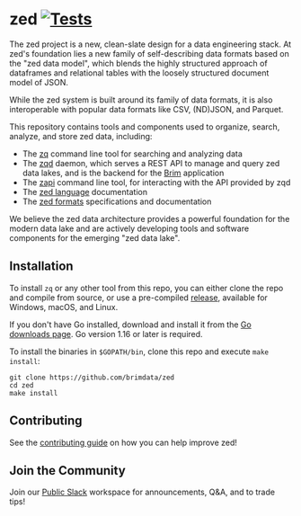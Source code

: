# zed [![Tests][tests-img]][tests]

The zed project is a new, clean-slate design for a data engineering stack.
At zed's foundation lies a new family of self-describing
data formats based on the "zed data model", which blends the highly structured
approach of dataframes and relational tables with the loosely structured
document model of JSON.

While the zed system is built around its family of data formats, it is also
interoperable with popular data formats like CSV, (ND)JSON, and Parquet.

This repository contains tools and components used to organize, search, analyze,
and store zed data, including:

* The [zq](cmd/zq/README.md) command line tool for searching and analyzing data
* The [zqd](ppl/cmd/zqd/README.md) daemon, which serves a REST API to manage
 and query zed data lakes, and is the backend for the [Brim](https://github.com/brimdata/brim)
 application
* The [zapi](cmd/zapi/README.md) command line tool, for interacting with the
API provided by zqd
* The [zed language](docs/language/README.md) documentation
* The [zed formats](docs/formats/README.md) specifications and documentation

We believe the zed data architecture provides a powerful foundation for the
modern data lake and are actively developing tools and software components
for the emerging "zed data lake".

## Installation

To install `zq` or any other tool from this repo, you can either clone the repo
 and compile from source, or use a pre-compiled
 [release](https://github.com/brimdata/zed/releases), available for Windows, macOS, and Linux.

If you don't have Go installed, download and install it from the
[Go downloads page](https://golang.org/dl/). Go version 1.16 or later is
required.

To install the binaries in `$GOPATH/bin`, clone this repo and
execute `make install`:

```
git clone https://github.com/brimdata/zed
cd zed
make install
```

## Contributing

See the [contributing guide](CONTRIBUTING.md) on how you can help improve zed!

## Join the Community

Join our [Public Slack](https://www.brimsecurity.com/join-slack/) workspace for announcements, Q&A, and to trade tips!

[tests-img]: https://github.com/brimdata/zed/workflows/Tests/badge.svg
[tests]: https://github.com/brimdata/zed/actions?query=workflow%3ATests
